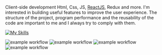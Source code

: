 Client-side development Html, Css, JS, [ReactJS](https://reactjs.org/), Redux and more.
I'm interested in building useful features to improve the user experience.
The structure of the project, program performance and the reusability of the code are important to me and I always try to comply with them.

[![My Skills](https://skillicons.dev/icons?i=html,css,js,react,redux,git,github,vscode,ai,ps)](https://skillicons.dev)

![example workflow](https://img.shields.io/badge/Coding-brightgreen)  ![example workflow](https://img.shields.io/badge/Book-blueviolet)  ![example workflow](https://img.shields.io/badge/Sport-blue)  ![example workflow](https://img.shields.io/badge/Podcast-orange)


